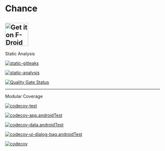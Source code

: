 # Chance

[<img src="https://fdroid.gitlab.io/artwork/badge/get-it-on.png" height="75" alt="Get it on F-Droid">](https://f-droid.org/en/packages/com.github.jameshnsears.chance/)
---


Static Analysis

[![static-gitleaks](https://github.com/jameshnsears/Chance/actions/workflows/static-gitleaks.yml/badge.svg)](https://github.com/jameshnsears/Chance/actions/workflows/static-gitleaks.yml)

[![static-analysis](https://github.com/jameshnsears/Chance/actions/workflows/static-analysis.yml/badge.svg)](https://github.com/jameshnsears/Chance/actions/workflows/static-analysis.yml)

[![Quality Gate Status](https://sonarcloud.io/api/project_badges/measure?project=jameshnsears-github_chance&metric=alert_status)](https://sonarcloud.io/summary/new_code?id=jameshnsears-github_chance)

---

Modular Coverage

[![codecov-test](https://github.com/jameshnsears/Chance/actions/workflows/codecov-test.yml/badge.svg)](https://github.com/jameshnsears/Chance/actions/workflows/codecov-test.yml)

[![codecov-app.androidTest](https://github.com/jameshnsears/Chance/actions/workflows/codecov-app.androidTest.yml/badge.svg)](https://github.com/jameshnsears/Chance/actions/workflows/codecov-app.androidTest.yml)

[![codecov-data.androidTest](https://github.com/jameshnsears/Chance/actions/workflows/codecov-data.androidTest.yml/badge.svg)](https://github.com/jameshnsears/Chance/actions/workflows/codecov-data.androidTest.yml)

[![codecov-ui-dialog-bag.androidTest](https://github.com/jameshnsears/Chance/actions/workflows/codecov-ui-dialog-bag.androidTest.yml/badge.svg)](https://github.com/jameshnsears/Chance/actions/workflows/codecov-ui-dialog-bag.androidTest.yml)

[![codecov](https://codecov.io/gh/jameshnsears/Chance/graph/badge.svg?token=6S238TK3QV)](https://codecov.io/gh/jameshnsears/Chance)
